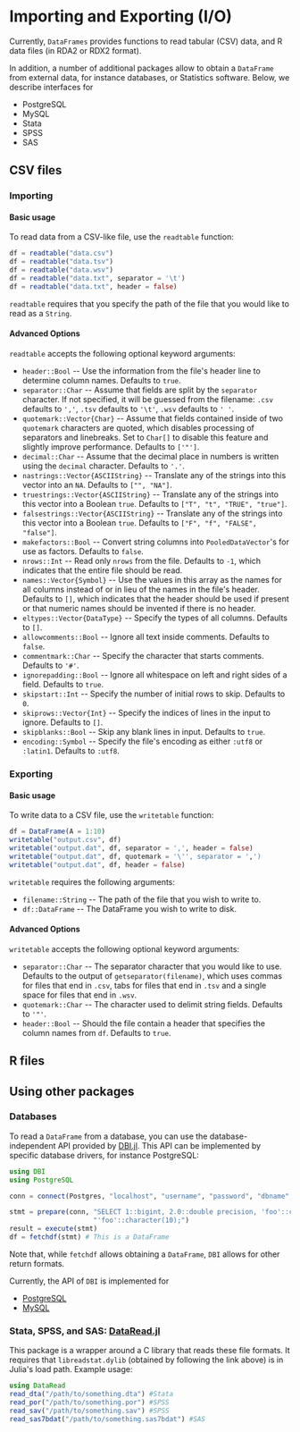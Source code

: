 # Importing and Exporting (I/O)

Currently, `DataFrames` provides functions to read tabular (CSV) data, and R data files (in RDA2 or RDX2 format).

In addition, a number of additional packages allow to obtain a `DataFrame` from external data, for instance databases, or Statistics software. Below, we describe interfaces for

* PostgreSQL
* MySQL
* Stata
* SPSS
* SAS

## CSV files

### Importing

#### Basic usage

To read data from a CSV-like file, use the `readtable` function:

```julia
df = readtable("data.csv")
df = readtable("data.tsv")
df = readtable("data.wsv")
df = readtable("data.txt", separator = '\t')
df = readtable("data.txt", header = false)
```

`readtable` requires that you specify the path of the file that you would like to read as a `String`.

#### Advanced Options

`readtable` accepts the following optional keyword arguments:

-   `header::Bool` -- Use the information from the file's header line to determine column names. Defaults to `true`.
-   `separator::Char` -- Assume that fields are split by the `separator` character. If not specified, it will be guessed from the filename: `.csv` defaults to `','`, `.tsv` defaults to `'\t'`, `.wsv` defaults to `' '`.
-   `quotemark::Vector{Char}` -- Assume that fields contained inside of two `quotemark` characters are quoted, which disables processing of separators and linebreaks. Set to `Char[]` to disable this feature and slightly improve performance. Defaults to `['"']`.
-   `decimal::Char` -- Assume that the decimal place in numbers is written using the `decimal` character. Defaults to `'.'`.
-   `nastrings::Vector{ASCIIString}` -- Translate any of the strings into this vector into an `NA`. Defaults to `["", "NA"]`.
-   `truestrings::Vector{ASCIIString}` -- Translate any of the strings into this vector into a Boolean `true`. Defaults to `["T", "t", "TRUE", "true"]`.
-   `falsestrings::Vector{ASCIIString}` -- Translate any of the strings into this vector into a Boolean `true`. Defaults to `["F", "f", "FALSE", "false"]`.
-   `makefactors::Bool` -- Convert string columns into `PooledDataVector`'s for use as factors. Defaults to `false`.
-   `nrows::Int` -- Read only `nrows` from the file. Defaults to `-1`, which indicates that the entire file should be read.
-   `names::Vector{Symbol}` -- Use the values in this array as the names for all columns instead of or in lieu of the names in the file's header. Defaults to `[]`, which indicates that the header should be used if present or that numeric names should be invented if there is no header.
-   `eltypes::Vector{DataType}` -- Specify the types of all columns. Defaults to `[]`.
-   `allowcomments::Bool` -- Ignore all text inside comments. Defaults to `false`.
-   `commentmark::Char` -- Specify the character that starts comments. Defaults to `'#'`.
-   `ignorepadding::Bool` -- Ignore all whitespace on left and right sides of a field. Defaults to `true`.
-   `skipstart::Int` -- Specify the number of initial rows to skip. Defaults to `0`.
-   `skiprows::Vector{Int}` -- Specify the indices of lines in the input to ignore. Defaults to `[]`.
-   `skipblanks::Bool` -- Skip any blank lines in input. Defaults to `true`.
-   `encoding::Symbol` -- Specify the file's encoding as either `:utf8` or `:latin1`. Defaults to `:utf8`.

### Exporting

#### Basic usage

To write data to a CSV file, use the `writetable` function:

```julia
df = DataFrame(A = 1:10)
writetable("output.csv", df)
writetable("output.dat", df, separator = ',', header = false)
writetable("output.dat", df, quotemark = '\'', separator = ',')
writetable("output.dat", df, header = false)
```

`writetable` requires the following arguments:

-   `filename::String` -- The path of the file that you wish to write to.
-   `df::DataFrame` -- The DataFrame you wish to write to disk.

#### Advanced Options

`writetable` accepts the following optional keyword arguments:

-   `separator::Char` -- The separator character that you would like to use. Defaults to the output of `getseparator(filename)`, which uses commas for files that end in `.csv`, tabs for files that end in `.tsv` and a single space for files that end in `.wsv`.
-   `quotemark::Char` -- The character used to delimit string fields. Defaults to `'"'`.
-   `header::Bool` -- Should the file contain a header that specifies the column names from `df`. Defaults to `true`.

## R files

## Using other packages

### Databases

To read a `DataFrame` from a database, you can use the database-independent API provided by [DBI.jl](https://github.com/JuliaDB/DBI.jl). This API can be implemented by specific database drivers, for instance PostgreSQL:

```julia
using DBI
using PostgreSQL

conn = connect(Postgres, "localhost", "username", "password", "dbname", 5432)

stmt = prepare(conn, "SELECT 1::bigint, 2.0::double precision, 'foo'::character varying, " *
                     "'foo'::character(10);")
result = execute(stmt)
df = fetchdf(stmt) # This is a DataFrame
```

Note that, while `fetchdf` allows obtaining a `DataFrame`, `DBI` allows for other return formats.

Currently, the API of `DBI` is implemented for

* [PostgreSQL](https://github.com/iamed2/PostgreSQL.jl)
* [MySQL](https://github.com/johnmyleswhite/MySQL.jl)

### Stata, SPSS, and SAS: [DataRead.jl](https://github.com/WizardMac/DataRead.jl)

This package is a wrapper around a C library that reads these file formats. It requires that `libreadstat.dylib` (obtained by following the link above) is in Julia's load path. Example usage:

```julia
using DataRead
read_dta("/path/to/something.dta") #Stata
read_por("/path/to/something.por") #SPSS
read_sav("/path/to/something.sav") #SPSS
read_sas7bdat("/path/to/something.sas7bdat") #SAS
```
